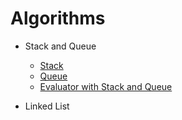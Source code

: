 # Algorithms

 - Stack and Queue
	- [Stack](Algorithms/Stacks/Queue.java)
	- [Queue](Algorithms/Stacks/Queue.java)
    - [Evaluator with Stack and Queue](Algorithms/Stacks/ArithmeticExpressionEvaluator.java)

- Linked List
